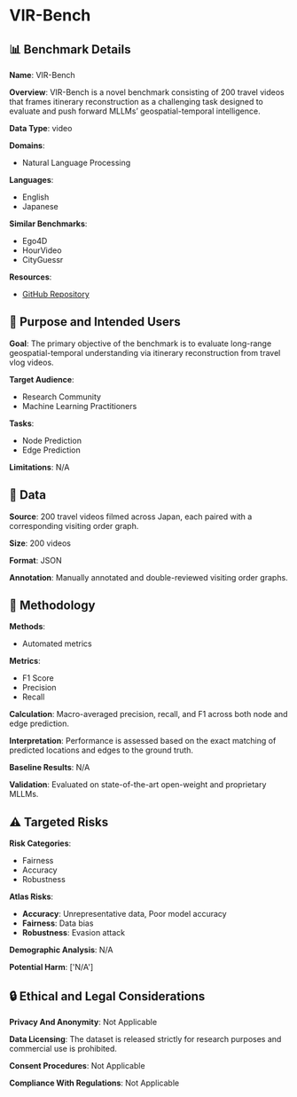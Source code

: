 # VIR-Bench

## 📊 Benchmark Details

**Name**: VIR-Bench

**Overview**: VIR-Bench is a novel benchmark consisting of 200 travel videos that frames itinerary reconstruction as a challenging task designed to evaluate and push forward MLLMs’ geospatial-temporal intelligence.

**Data Type**: video

**Domains**:
- Natural Language Processing

**Languages**:
- English
- Japanese

**Similar Benchmarks**:
- Ego4D
- HourVideo
- CityGuessr

**Resources**:
- [GitHub Repository](https://github.com/nlp-waseda/VIR-Bench)

## 🎯 Purpose and Intended Users

**Goal**: The primary objective of the benchmark is to evaluate long-range geospatial-temporal understanding via itinerary reconstruction from travel vlog videos.

**Target Audience**:
- Research Community
- Machine Learning Practitioners

**Tasks**:
- Node Prediction
- Edge Prediction

**Limitations**: N/A

## 💾 Data

**Source**: 200 travel videos filmed across Japan, each paired with a corresponding visiting order graph.

**Size**: 200 videos

**Format**: JSON

**Annotation**: Manually annotated and double-reviewed visiting order graphs.

## 🔬 Methodology

**Methods**:
- Automated metrics

**Metrics**:
- F1 Score
- Precision
- Recall

**Calculation**: Macro-averaged precision, recall, and F1 across both node and edge prediction.

**Interpretation**: Performance is assessed based on the exact matching of predicted locations and edges to the ground truth.

**Baseline Results**: N/A

**Validation**: Evaluated on state-of-the-art open-weight and proprietary MLLMs.

## ⚠️ Targeted Risks

**Risk Categories**:
- Fairness
- Accuracy
- Robustness

**Atlas Risks**:
- **Accuracy**: Unrepresentative data, Poor model accuracy
- **Fairness**: Data bias
- **Robustness**: Evasion attack

**Demographic Analysis**: N/A

**Potential Harm**: ['N/A']

## 🔒 Ethical and Legal Considerations

**Privacy And Anonymity**: Not Applicable

**Data Licensing**: The dataset is released strictly for research purposes and commercial use is prohibited.

**Consent Procedures**: Not Applicable

**Compliance With Regulations**: Not Applicable
